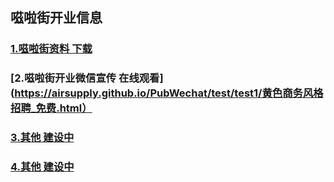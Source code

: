 ## 嗞啦街开业信息

### [1.嗞啦街资料 下载](https://airsupply.github.io/PubWechat/)
### [2.嗞啦街开业微信宣传 在线观看](https://airsupply.github.io/PubWechat/test/test1/黄色商务风格招聘_免费.html）
### [3.其他 建设中](https://airsupply.github.io/PubWechat/)
### [4.其他 建设中](https://airsupply.github.io/PubWechat/)




